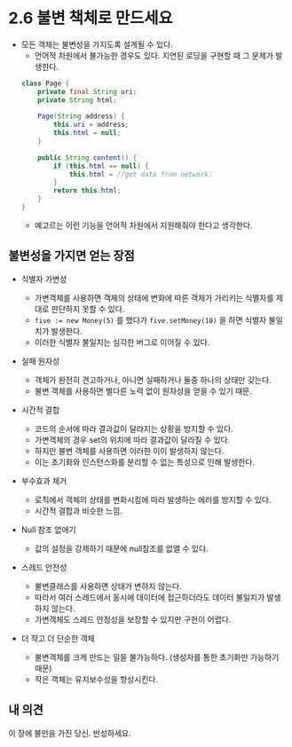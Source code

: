 # 2.6 불변 책체로 만드세요

- 모든 객체는 불변성을 가지도록 설계될 수 있다.
    - 언어적 차원에서 불가능한 경우도 있다. 지연된 로딩을 구현할 때 그 문제가 발생한다.
    ```java
    class Page {
        private final String uri;
        private String html;
        
        Page(String address) {
            this.uri = address;
            this.html = null;
        }     
        
        public String content() {
            if (this.html == null) {
                this.html = //get data from network.            
            }
            return this.html;
        } 
    }   
    ```
    - 예고르는 이런 기능을 언어적 차원에서 지원해줘야 한다고 생각한다.

## 불변성을 가지면 얻는 장점
- 식별자 가변성
    - 가변객체를 사용하면 객체의 상태에 변화에 따른 객체가 가리키는 식별자를 제대로 판단하지 못할 수 있다.
    - `five := new Money(5)` 를 했다가 `five.setMoney(10)` 을 하면 식별자 불일치가 발생한다.
    - 이러한 식별자 불일치는 심각한 버그로 이어질 수 있다.

- 실패 원자성
    - 객체가 완전히 견고하거나, 아니면 실패하거나 둘중 하나의 상태만 갖는다.
    - 불변 객체를 사용하면 별다른 노력 없이 원자성을 얻을 수 있기 때문.

- 시간적 결합
    - 코드의 순서에 따라 결과값이 달라지는 상황을 방지할 수 있다.
    - 가변객체의 경우 set의 위치에 따라 결과값이 달라질 수 있다.
    - 하지만 불변 객체를 사용하면 이러한 이이 발생하지 않는다.
    - 이는 초기화와 인스턴스화를 분리할 수 없는 특성으로 인해 발생한다.

- 부수효과 체거
    - 로직에서 객체의 상태를 변화시킴에 따라 발생하는 에러를 방지할 수 있다.
    - 시간적 결합과 비슷한 느낌.
  
- Null 참조 없애기
    - 값의 설정을 강제하기 때문에 null참조를 없앨 수 있다.
  
- 스레드 안전성
    - 불변클래스를 사용하면 상태가 변하지 않는다.
    - 따라서 여러 스레드에서 동시에 데이터에 접근하더라도 데이터 불일치가 발생하지 않는다.
    - 가변객체도 스레드 안정성을 보장할 수 있지만 구현이 어렵다.
  
- 더 작고 더 단순한 객체
    - 불변객체를 크게 만드는 일을 불가능하다. (생성자를 통한 초기화만 가능하기 때문)
    - 작은 객체는 유지보수성을 향상시킨다.
  

## 내 의견
이 장에 불만을 가진 당신. 반성하세요.